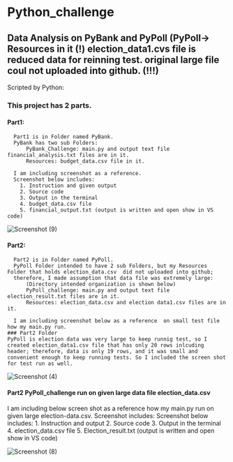 # Python_challenge
## Data Analysis on PyBank and PyPoll (PyPoll-> Resources in it (!) election_data1.cvs file is reduced data for reinning test. original large file coul not uploaded into github. (!!!)
Scripted by Python:
 ### This project has 2 parts. 
  #### Part1:
      Part1 is in Folder named PyBank. 
      PyBank has two sub Folders:
          PyBank_Challenge: main.py and output text file financial_analysis.txt files are in it.
          Resources: budget_data.csv file in it.  
      
      I am including screenshot as a reference.
      Screenshot below includes: 
        1. Instruction and given output
        2. Source code
        3. Output in the terminal
        4. budget_data.csv file
        5. financial_output.txt (output is written and open show in VS code)
          
![Screenshot (9)](https://user-images.githubusercontent.com/67448948/116031856-9005c080-a62c-11eb-8d09-e9f458445b55.png)

 #### Part2:
      Part2 is in Folder named PyPoll. 
      PyPoll Folder intended to have 2 sub Folders, but my Resources Folder that holds election_data.csv  did not uploaded into github;
      therefore, I made assumption that data file was extremely large:
          (Directory intended organization is shown below)
          PyPoll_challenge: main.py and output text file election_result.txt files are in it.
          Resources: election_data.csv and election data1.csv files are in it.  
      
      I am including screenshot below as a reference  on small test file how my main.py run.  
    ### Part2 Folder 
    PyPoll is election data was very large to keep runnig test, so I created election_data1.csv file that has only 20 rows inlcuding header; therefore, data is only 19 rows, and it was small and convenient enough to keep running tests. So I included the screen shot for test run as well. 
 ![Screenshot (4)](https://user-images.githubusercontent.com/67448948/116028614-8462cb80-a625-11eb-8206-606c13aac2f4.png)
 
   #### Part2 PyPoll_challenge run on given large data file election_data.csv 
   
   I am including below screen shot as a reference how my main.py run on given large election-data.csv. Screenshot includes:
     Screenshot below includes: 
        1. Instruction and output
        2. Source code
        3. Output in the terminal
        4. election_data.csv file
        5. Election_result.txt (output is written and open show in VS code)
        
 ![Screenshot (8)](https://user-images.githubusercontent.com/67448948/116030012-9bef8380-a628-11eb-9aa0-183adc1b9dce.png)
 

